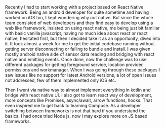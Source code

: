 Recently I had to start working with a project based on React Native framework. Being an android developer for quite sometime and having worked on iOS too, I kept wondering why not native. But since the whole team consisted of web developers and they find easy to develop using a web like framework, insisted on using  react native, me being just bit familiar with basic vanilla javascript, having no much idea about react or react native, hesitated first, but then I decided take it as an opportunity, dived into it. 
It took almost a week for me to get the initial codebase running without getting server disconnecting or failing to bundle and install. I was given mostly android native side of sensor data reading and bridging with react native and emitting events. Once done, now the challenge was to use different packages for getting foreground service, location provider, permissions and workmanager. When I was going through these packages I saw issues like no support for latest Android versions, a lot of open issues not addressed, few of them implemented only iOS etc.

Then I went via native way to almost implement everything in kotlin and bridge with react native UI. 
I also got to learn react way of development, more concepts like Promises, async/await,  arrow functions, hooks. 
That even inspired me to get back to learning Compose. As a developer switching between frameworks is not that hard if you understand the basics. 
I had once tried Node js, now I may explore more on JS based frameworks.
